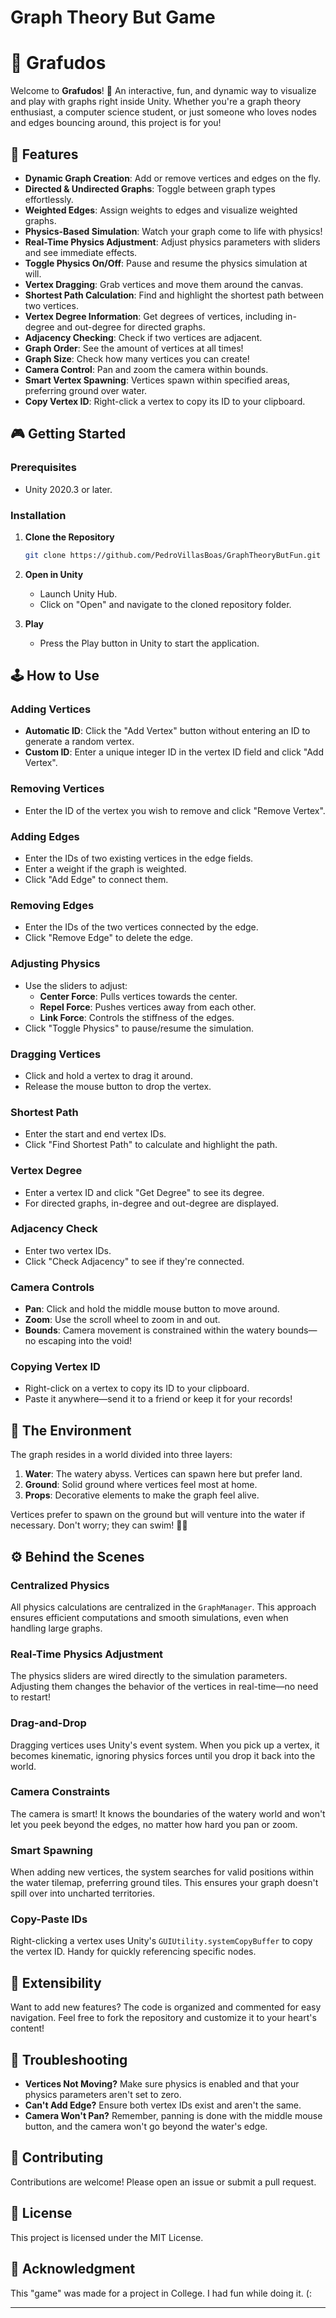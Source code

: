 # Graph Theory But Game

# 🎢 Grafudos

Welcome to **Grafudos**! 🎉 An interactive, fun, and dynamic way to visualize and play with graphs right inside Unity. Whether you're a graph theory enthusiast, a computer science student, or just someone who loves nodes and edges bouncing around, this project is for you!

## 🚀 Features

- **Dynamic Graph Creation**: Add or remove vertices and edges on the fly.
- **Directed & Undirected Graphs**: Toggle between graph types effortlessly.
- **Weighted Edges**: Assign weights to edges and visualize weighted graphs.
- **Physics-Based Simulation**: Watch your graph come to life with physics!
- **Real-Time Physics Adjustment**: Adjust physics parameters with sliders and see immediate effects.
- **Toggle Physics On/Off**: Pause and resume the physics simulation at will.
- **Vertex Dragging**: Grab vertices and move them around the canvas.
- **Shortest Path Calculation**: Find and highlight the shortest path between two vertices.
- **Vertex Degree Information**: Get degrees of vertices, including in-degree and out-degree for directed graphs.
- **Adjacency Checking**: Check if two vertices are adjacent.
- **Graph Order**: See the amount of vertices at all times!
- **Graph Size**: Check how many vertices you can create!
- **Camera Control**: Pan and zoom the camera within bounds.
- **Smart Vertex Spawning**: Vertices spawn within specified areas, preferring ground over water.
- **Copy Vertex ID**: Right-click a vertex to copy its ID to your clipboard.

## 🎮 Getting Started

### Prerequisites

- Unity 2020.3 or later.

### Installation

1. **Clone the Repository**

   ```bash
   git clone https://github.com/PedroVillasBoas/GraphTheoryButFun.git
   ```

2. **Open in Unity**

   - Launch Unity Hub.
   - Click on "Open" and navigate to the cloned repository folder.

3. **Play**

   - Press the Play button in Unity to start the application.

## 🕹️ How to Use

### Adding Vertices

- **Automatic ID**: Click the "Add Vertex" button without entering an ID to generate a random vertex.
- **Custom ID**: Enter a unique integer ID in the vertex ID field and click "Add Vertex".

### Removing Vertices

- Enter the ID of the vertex you wish to remove and click "Remove Vertex".

### Adding Edges

- Enter the IDs of two existing vertices in the edge fields.
- Enter a weight if the graph is weighted.
- Click "Add Edge" to connect them.

### Removing Edges

- Enter the IDs of the two vertices connected by the edge.
- Click "Remove Edge" to delete the edge.

### Adjusting Physics

- Use the sliders to adjust:
  - **Center Force**: Pulls vertices towards the center.
  - **Repel Force**: Pushes vertices away from each other.
  - **Link Force**: Controls the stiffness of the edges.
- Click "Toggle Physics" to pause/resume the simulation.

### Dragging Vertices

- Click and hold a vertex to drag it around.
- Release the mouse button to drop the vertex.

### Shortest Path

- Enter the start and end vertex IDs.
- Click "Find Shortest Path" to calculate and highlight the path.

### Vertex Degree

- Enter a vertex ID and click "Get Degree" to see its degree.
- For directed graphs, in-degree and out-degree are displayed.

### Adjacency Check

- Enter two vertex IDs.
- Click "Check Adjacency" to see if they're connected.

### Camera Controls

- **Pan**: Click and hold the middle mouse button to move around.
- **Zoom**: Use the scroll wheel to zoom in and out.
- **Bounds**: Camera movement is constrained within the watery bounds—no escaping into the void!

### Copying Vertex ID

- Right-click on a vertex to copy its ID to your clipboard.
- Paste it anywhere—send it to a friend or keep it for your records!

## 🌊 The Environment

The graph resides in a world divided into three layers:

1. **Water**: The watery abyss. Vertices can spawn here but prefer land.
2. **Ground**: Solid ground where vertices feel most at home.
3. **Props**: Decorative elements to make the graph feel alive.

Vertices prefer to spawn on the ground but will venture into the water if necessary. Don't worry; they can swim! 🏊‍♂️

## ⚙️ Behind the Scenes

### Centralized Physics

All physics calculations are centralized in the `GraphManager`. This approach ensures efficient computations and smooth simulations, even when handling large graphs.

### Real-Time Physics Adjustment

The physics sliders are wired directly to the simulation parameters. Adjusting them changes the behavior of the vertices in real-time—no need to restart!

### Drag-and-Drop

Dragging vertices uses Unity's event system. When you pick up a vertex, it becomes kinematic, ignoring physics forces until you drop it back into the world.

### Camera Constraints

The camera is smart! It knows the boundaries of the watery world and won't let you peek beyond the edges, no matter how hard you pan or zoom.

### Smart Spawning

When adding new vertices, the system searches for valid positions within the water tilemap, preferring ground tiles. This ensures your graph doesn't spill over into uncharted territories.

### Copy-Paste IDs

Right-clicking a vertex uses Unity's `GUIUtility.systemCopyBuffer` to copy the vertex ID. Handy for quickly referencing specific nodes.

## 🧩 Extensibility

Want to add new features? The code is organized and commented for easy navigation. Feel free to fork the repository and customize it to your heart's content!

## 🐞 Troubleshooting

- **Vertices Not Moving?** Make sure physics is enabled and that your physics parameters aren't set to zero.
- **Can't Add Edge?** Ensure both vertex IDs exist and aren't the same.
- **Camera Won't Pan?** Remember, panning is done with the middle mouse button, and the camera won't go beyond the water's edge.

## 🤝 Contributing

Contributions are welcome! Please open an issue or submit a pull request.

## 📜 License

This project is licensed under the MIT License.

## 🎉 Acknowledgment

This "game" was made for a project in College. I had fun while doing it. (: 

---
